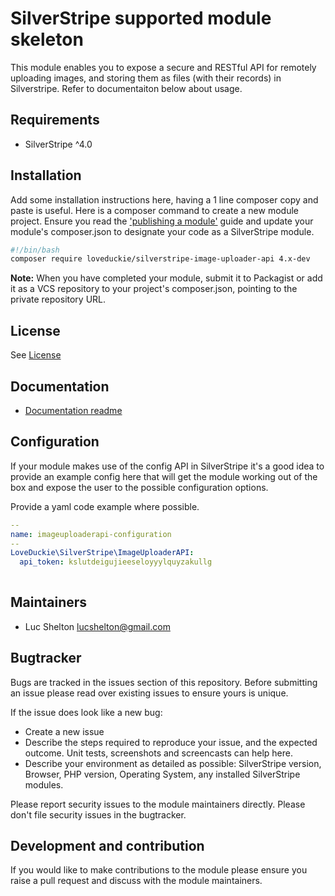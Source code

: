 # SilverStripe supported module skeleton

This module enables you to expose a secure and RESTful API for remotely uploading images, and storing them as files (with their records) in Silverstripe. Refer to documentaiton below about usage.

## Requirements

* SilverStripe ^4.0

## Installation

Add some installation instructions here, having a 1 line composer copy and paste is useful.
Here is a composer command to create a new module project. Ensure you read the
['publishing a module'](https://docs.silverstripe.org/en/developer_guides/extending/how_tos/publish_a_module/) guide
and update your module's composer.json to designate your code as a SilverStripe module.

```bash
#!/bin/bash
composer require loveduckie/silverstripe-image-uploader-api 4.x-dev
```

**Note:** When you have completed your module, submit it to Packagist or add it as a VCS repository to your
project's composer.json, pointing to the private repository URL.

## License

See [License](license.md)

## Documentation

* [Documentation readme](docs/en/readme.md)

## Configuration

If your module makes use of the config API in SilverStripe it's a good idea to provide an example config
 here that will get the module working out of the box and expose the user to the possible configuration options.

Provide a yaml code example where possible.

```yaml
--
name: imageuploaderapi-configuration
--
LoveDuckie\SilverStripe\ImageUploaderAPI:
  api_token: kslutdeigujieeseloyyylquyzakullg
  
```

## Maintainers

* Luc Shelton <lucshelton@gmail.com>

## Bugtracker

Bugs are tracked in the issues section of this repository. Before submitting an issue please read over
existing issues to ensure yours is unique.

If the issue does look like a new bug:

* Create a new issue
* Describe the steps required to reproduce your issue, and the expected outcome. Unit tests, screenshots
 and screencasts can help here.
* Describe your environment as detailed as possible: SilverStripe version, Browser, PHP version,
 Operating System, any installed SilverStripe modules.

Please report security issues to the module maintainers directly. Please don't file security issues in the bugtracker.

## Development and contribution

If you would like to make contributions to the module please ensure you raise a pull request and discuss with the module maintainers.
